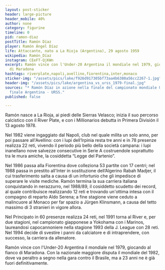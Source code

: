 ```yaml
---
layout: post-sticker
header: large-picture
header_mobile: 40%
author: none
category: figurine
timeline: 0
pid: ramon-diaz
postTitle: Ramón Díaz
player: Ramón Ángel Díaz
life: Attaccante, nato a La Rioja (Argentina), 29 agosto 1959
wikipedia: Ramón_Díaz
instagram: CEeFT-QjKWn
excerpt: Ramón vince con l'Under-20 Argentina il mondiale nel 1979, giocando al fianco
  di Maradona
hashtags: riverplate,napoli,avellino,fiorentina,inter,monaco
sticker-img: "/assets/pics/lake/f926d917305bf73aa4b6380a56cc2267-1.jpg"
header-img: "/assets/pics/lake/argentina_vs_urss_1979-final.jpg"
sources: "* Ramón Díaz in azione nella finale del campionato mondiale U-20  1979 nella
  finale Argentina - URSS."
published: false

---
```

Ramón nasce a La Rioja, ai piedi delle Sierras Velasco; inizia il suo percorso calcistico con il River Plate, e con i Millionarios debutta in Primera División il 13 agosto 1978.

Nel 1982 viene ingaggiato dal Napoli, club nel quale milita un solo anno, per poi passare all'Avellino: con i lupi dell’Irpinia resta tre anni e in 78 presenze realizza 22 reti, vivendo il periodo più bello della società campana: i lupi inanellano nove salvezze consecutive in Serie A costruendole soprattutto tra le mura amiche, la cosiddetta “Legge del Partenio”.

Nel 1986 passa alla Fiorentina dove colleziona 53 partite con 17 centri; nel 1988 passa in prestito all'Inter in sostituzione dell’Algerino Rabah Madjer, il cui trasferimento salta a causa di un infortunio che gli impedisce di superare le visite mediche. Ramón termina la sua carriera italiana conquistando in nerazzurro, nel 1988/89, il cosiddetto scudetto dei record, al quale contribuisce realizzando 12 reti e trovando un'ottima intesa con il compagno di reparto Aldo Serena; a fine stagione viene ceduto a malincuore al Monaco per far spazio a Jürgen Klinsmann, a causa del tetto massimo di 3 stranieri in vigore allora.

Nel Principato in 60 presenze realizza 24 reti, nel 1991 torna al River e, per due stagioni, nel campionato giapponese a Yokohama con i Marinos, laureandosi capocannoniere nella stagione 1993 della J. League con 28 reti. Nel 1994 decide di svestire i panni da calciatore e di intraprendere, con successo, la carriera da allenatore.

  
Ramón vince con l'Under-20 Argentina il mondiale nel 1979, giocando al fianco di Maradona. Con la nazionale maggiore disputa il mondiale del 1982, dove va peraltro a segno nella gara contro il Brasile, ma a 23 anni ne è già fuori definitivamente.